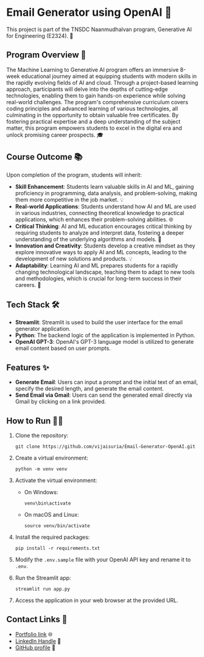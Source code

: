 # Email Generator using OpenAI 📧

This project is part of the TNSDC Naanmudhalvan program, Generative AI for Engineering (E2324). 🚀

## Program Overview 📝

The Machine Learning to Generative AI program offers an immersive 8-week educational journey aimed at equipping students with modern skills in the rapidly evolving fields of AI and cloud. Through a project-based learning approach, participants will delve into the depths of cutting-edge technologies, enabling them to gain hands-on experience while solving real-world challenges. The program's comprehensive curriculum covers coding principles and advanced learning of various technologies, all culminating in the opportunity to obtain valuable free certificates. By fostering practical expertise and a deep understanding of the subject matter, this program empowers students to excel in the digital era and unlock promising career prospects. 🎓

## Course Outcome 📚

Upon completion of the program, students will inherit:
- **Skill Enhancement**: Students learn valuable skills in AI and ML, gaining proficiency in programming, data analysis, and problem-solving, making them more competitive in the job market. 💡
- **Real-world Applications**: Students understand how AI and ML are used in various industries, connecting theoretical knowledge to practical applications, which enhances their problem-solving abilities. 🌐
- **Critical Thinking**: AI and ML education encourages critical thinking by requiring students to analyze and interpret data, fostering a deeper understanding of the underlying algorithms and models. 🤔
- **Innovation and Creativity**: Students develop a creative mindset as they explore innovative ways to apply AI and ML concepts, leading to the development of new solutions and products. 💡
- **Adaptability**: Learning AI and ML prepares students for a rapidly changing technological landscape, teaching them to adapt to new tools and methodologies, which is crucial for long-term success in their careers. 🔄

## Tech Stack 🛠️

- **Streamlit**: Streamlit is used to build the user interface for the email generator application.
- **Python**: The backend logic of the application is implemented in Python.
- **OpenAI GPT-3**: OpenAI's GPT-3 language model is utilized to generate email content based on user prompts.

## Features ✨

- **Generate Email**: Users can input a prompt and the initial text of an email, specify the desired length, and generate the email content.
- **Send Email via Gmail**: Users can send the generated email directly via Gmail by clicking on a link provided.

## How to Run 🏃‍♂️

1. Clone the repository:
   ```
   git clone https://github.com/vijaisuria/Email-Generator-OpenAI.git
   ```

2. Create a virtual environment:
   ```
   python -m venv venv
   ```

3. Activate the virtual environment:
   - On Windows:
     ```
     venv\bin\activate
     ```
   - On macOS and Linux:
     ```
     source venv/bin/activate
     ```

4. Install the required packages:
   ```
   pip install -r requirements.txt
   ```

5. Modify the `.env.sample` file with your OpenAI API key and rename it to `.env`.

6. Run the Streamlit app:
   ```
   streamlit run app.py
   ```

7. Access the application in your web browser at the provided URL.


## Contact Links 📲

- [Portfolio link](https://vijaisuria.github.io/) 🌐
- [LinkedIn Handle](https://www.linkedin.com/in/vijaisuria/) 🔗
- [GitHub profile](https://github.com/vijaisuria) 🐙
